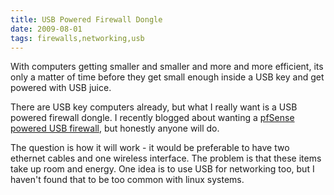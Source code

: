 ```yaml
---
title: USB Powered Firewall Dongle
date: 2009-08-01
tags: firewalls,networking,usb
---
```

With computers getting smaller and smaller and more and more efficient, its only a matter of time before they get small enough inside a USB key and get powered with USB juice.

There are USB key computers already, but what I really want is a USB powered firewall dongle. I recently blogged about wanting a <a href="http://www.vpnzen.com/blog/2009/07/usb-powered-pfsense-vpn.html">pfSense powered USB firewall</a>, but honestly anyone will do.

The question is how it will work - it would be preferable to have two ethernet cables and one wireless interface. The problem is that these items take up room and energy. One idea is to use USB for networking too, but I haven't found that to be too common with linux systems.

